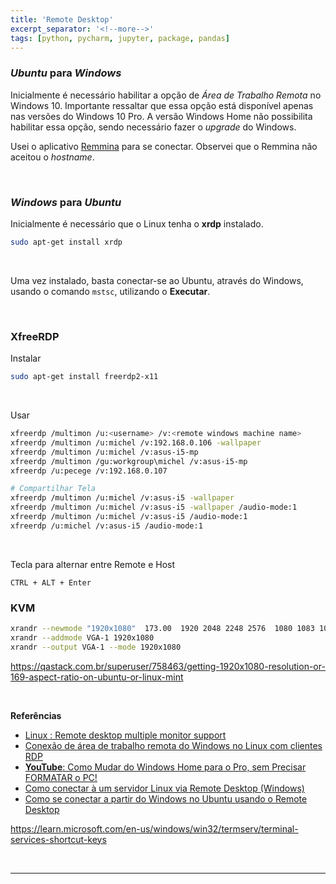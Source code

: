 ```yaml
---
title: 'Remote Desktop'
excerpt_separator: '<!--more-->'
tags: [python, pycharm, jupyter, package, pandas]
---
```


### _Ubuntu_ para _Windows_

Inicialmente é necessário habilitar a opção de _Área de Trabalho Remota_ no Windows 10. Importante ressaltar que essa opção está disponível apenas nas versões do Windows 10 Pro. A versão Windows Home não possibilita habilitar essa opção, sendo necessário fazer o _upgrade_ do Windows.

Usei o aplicativo [Remmina](https://remmina.org/) para se conectar. Observei que o Remmina não aceitou o _hostname_.

<br>

### _Windows_ para _Ubuntu_

Inicialmente é necessário que o Linux tenha o **xrdp** instalado.

```bash
sudo apt-get install xrdp
```

<br>

Uma vez instalado, basta conectar-se ao Ubuntu, através do Windows, usando o comando `mstsc`, utilizando o **Executar**.

<br>

### XfreeRDP

Instalar

```bash
sudo apt-get install freerdp2-x11
```

<br>

Usar

```bash
xfreerdp /multimon /u:<username> /v:<remote windows machine name>
xfreerdp /multimon /u:michel /v:192.168.0.106 -wallpaper
xfreerdp /multimon /u:michel /v:asus-i5-mp
xfreerdp /multimon /gu:workgroup\michel /v:asus-i5-mp
xfreerdp /u:pecege /v:192.168.0.107

# Compartilhar Tela
xfreerdp /multimon /u:michel /v:asus-i5 -wallpaper
xfreerdp /multimon /u:michel /v:asus-i5 -wallpaper /audio-mode:1
xfreerdp /multimon /u:michel /v:asus-i5 /audio-mode:1
xfreerdp /u:michel /v:asus-i5 /audio-mode:1
```

<br>

Tecla para alternar entre Remote e Host

```
CTRL + ALT + Enter
```

### KVM

```bash
xrandr --newmode "1920x1080"  173.00  1920 2048 2248 2576  1080 1083 1088 1120 -hsync +vsync
xrandr --addmode VGA-1 1920x1080
xrandr --output VGA-1 --mode 1920x1080
```

https://qastack.com.br/superuser/758463/getting-1920x1080-resolution-or-169-aspect-ratio-on-ubuntu-or-linux-mint

<br>

**Referências**

- [Linux : Remote desktop multiple monitor support](https://medium.com/analytics-vidhya/linux-remote-desktop-multiple-monitor-support-840974e9eb73)
- [Conexão de área de trabalho remota do Windows no Linux com clientes RDP](https://kamarada.github.io/pt/2020/04/11/conexao-de-area-de-trabalho-remota-do-windows-no-linux-com-clientes-rdp/#.XzaSuxlv_AI)
- [**YouTube**: Como Mudar do Windows Home para o Pro, sem Precisar FORMATAR o PC!](https://www.youtube.com/watch?v=uAW83G0Vxis)
- [Como conectar à um servidor Linux via Remote Desktop (Windows)](https://medium.com/@fabianosarmento/como-conectar-%C3%A0-um-servidor-linux-via-remote-desktop-windows-aa5ce95405e8)
- [Como se conectar a partir do Windows no Ubuntu usando o Remote Desktop](https://www.vivaolinux.com.br/dica/Como-se-conectar-a-partir-do-Windows-no-Ubuntu-usando-o-Remote-Desktop)

https://learn.microsoft.com/en-us/windows/win32/termserv/terminal-services-shortcut-keys

<br>

---
